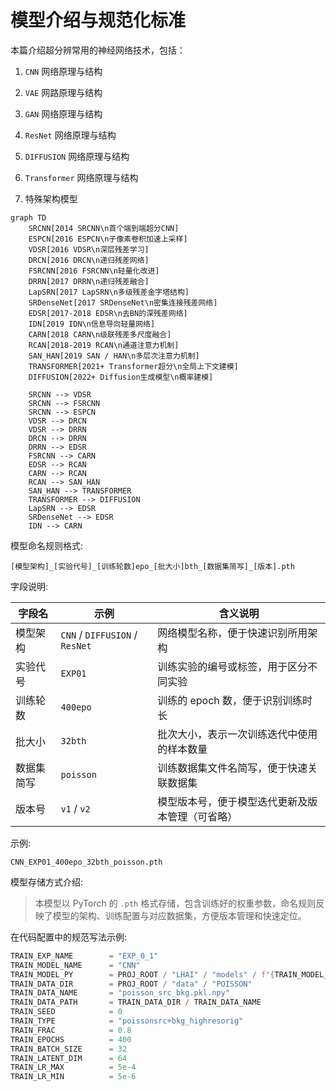 # 模型介绍与规范化标准

本篇介绍超分辨常用的神经网络技术，包括：

1. `CNN` 网络原理与结构

2. `VAE` 网路原理与结构

3. `GAN` 网络原理与结构

5. `ResNet` 网络原理与结构

4. `DIFFUSION` 网络原理与结构

5. `Transformer` 网络原理与结构

6. 特殊架构模型

```mermaid
graph TD
    SRCNN[2014 SRCNN\n首个端到端超分CNN]
    ESPCN[2016 ESPCN\n子像素卷积加速上采样]
    VDSR[2016 VDSR\n深层残差学习]
    DRCN[2016 DRCN\n递归残差网络]
    FSRCNN[2016 FSRCNN\n轻量化改进]
    DRRN[2017 DRRN\n递归残差融合]
    LapSRN[2017 LapSRN\n多级残差金字塔结构]
    SRDenseNet[2017 SRDenseNet\n密集连接残差网络]
    EDSR[2017-2018 EDSR\n去BN的深残差网络]
    IDN[2019 IDN\n信息导向轻量网络]
    CARN[2018 CARN\n级联残差多尺度融合]
    RCAN[2018-2019 RCAN\n通道注意力机制]
    SAN_HAN[2019 SAN / HAN\n多层次注意力机制]
    TRANSFORMER[2021+ Transformer超分\n全局上下文建模]
    DIFFUSION[2022+ Diffusion生成模型\n概率建模]

    SRCNN --> VDSR
    SRCNN --> FSRCNN
    SRCNN --> ESPCN
    VDSR --> DRCN
    VDSR --> DRRN
    DRCN --> DRRN
    DRRN --> EDSR
    FSRCNN --> CARN
    EDSR --> RCAN
    CARN --> RCAN
    RCAN --> SAN_HAN
    SAN_HAN --> TRANSFORMER
    TRANSFORMER --> DIFFUSION
    LapSRN --> EDSR
    SRDenseNet --> EDSR
    IDN --> CARN
```


模型命名规则格式:

```
[模型架构]_[实验代号]_[训练轮数]epo_[批大小]bth_[数据集简写]_[版本].pth
```

字段说明:

| 字段名   | 示例                           | 含义说明                         |
| ----- | ---------------------------- | ---------------------------- |
| 模型架构  | `CNN` / `DIFFUSION` / `ResNet`    | 网络模型名称，便于快速识别所用架构            |
| 实验代号  | `EXP01`                    | 训练实验的编号或标签，用于区分不同实验          |
| 训练轮数  | `400epo`                     | 训练的 epoch 数，便于识别训练时长         |
| 批大小   | `32bth`                      | 批次大小，表示一次训练迭代中使用的样本数量        |
| 数据集简写 | `poisson`            | 训练数据集文件名简写，便于快速关联数据集         |
| 版本号   | `v1` / `v2`                  | 模型版本号，便于模型迭代更新及版本管理（可省略）          |

示例:

```
CNN_EXP01_400epo_32bth_poisson.pth
```

模型存储方式介绍:

> 本模型以 PyTorch 的 `.pth` 格式存储，包含训练好的权重参数，命名规则反映了模型的架构、训练配置与对应数据集，方便版本管理和快速定位。

在代码配置中的规范写法示例:

```python
TRAIN_EXP_NAME        = "EXP_0_1"
TRAIN_MODEL_NAME      = "CNN"
TRAIN_MODEL_PY        = PROJ_ROOT / "LHAI" / "models" / f"{TRAIN_MODEL_NAME}_{TRAIN_EXP_NAME}.py"
TRAIN_DATA_DIR        = PROJ_ROOT / "data" / "POISSON"
TRAIN_DATA_NAME       = "poisson_src_bkg.pkl.npy"
TRAIN_DATA_PATH       = TRAIN_DATA_DIR / TRAIN_DATA_NAME
TRAIN_SEED            = 0
TRAIN_TYPE            = "poissonsrc+bkg_highresorig"
TRAIN_FRAC            = 0.8
TRAIN_EPOCHS          = 400
TRAIN_BATCH_SIZE      = 32
TRAIN_LATENT_DIM      = 64
TRAIN_LR_MAX          = 5e-4
TRAIN_LR_MIN          = 5e-6
```